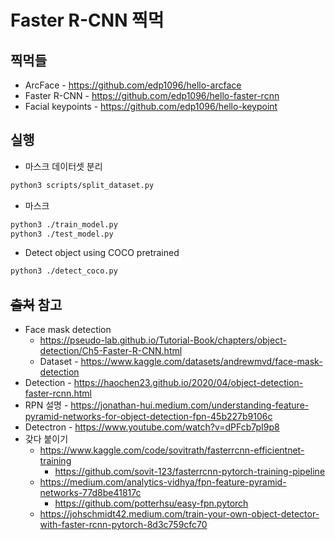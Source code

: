# Faster R-CNN 찍먹


## 찍먹들

* ArcFace - https://github.com/edp1096/hello-arcface
* Faster R-CNN - https://github.com/edp1096/hello-faster-rcnn
* Facial keypoints - https://github.com/edp1096/hello-keypoint


## 실행

* 마스크 데이터셋 분리
```sh
python3 scripts/split_dataset.py
```

* 마스크
```sh
python3 ./train_model.py
python3 ./test_model.py
```

* Detect object using COCO pretrained
```sh
python3 ./detect_coco.py
```


## ~~출처~~ 참고
* Face mask detection
    * https://pseudo-lab.github.io/Tutorial-Book/chapters/object-detection/Ch5-Faster-R-CNN.html
    * Dataset - https://www.kaggle.com/datasets/andrewmvd/face-mask-detection
* Detection - https://haochen23.github.io/2020/04/object-detection-faster-rcnn.html
* RPN 설명 - https://jonathan-hui.medium.com/understanding-feature-pyramid-networks-for-object-detection-fpn-45b227b9106c
* Detectron - https://www.youtube.com/watch?v=dPFcb7pI9p8
* 갖다 붙이기
    * https://www.kaggle.com/code/sovitrath/fasterrcnn-efficientnet-training
        * https://github.com/sovit-123/fasterrcnn-pytorch-training-pipeline
    * https://medium.com/analytics-vidhya/fpn-feature-pyramid-networks-77d8be41817c
        * https://github.com/potterhsu/easy-fpn.pytorch
    * https://johschmidt42.medium.com/train-your-own-object-detector-with-faster-rcnn-pytorch-8d3c759cfc70